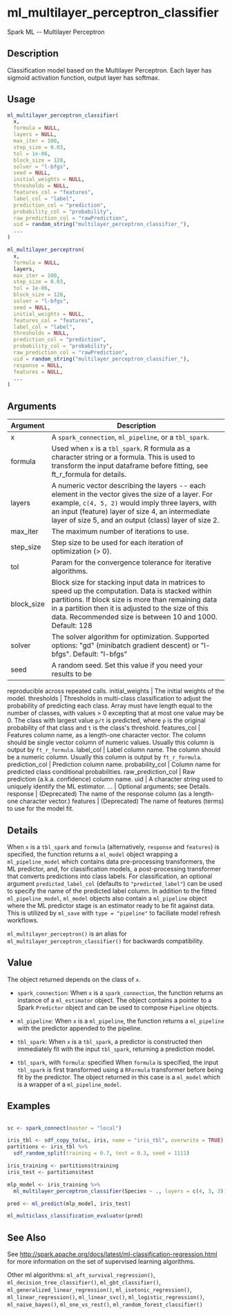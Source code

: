 # ml_multilayer_perceptron_classifier


Spark ML -- Multilayer Perceptron




## Description

Classification model based on the Multilayer Perceptron. Each layer has sigmoid activation function, output layer has softmax.





## Usage
```r
ml_multilayer_perceptron_classifier(
  x,
  formula = NULL,
  layers = NULL,
  max_iter = 100,
  step_size = 0.03,
  tol = 1e-06,
  block_size = 128,
  solver = "l-bfgs",
  seed = NULL,
  initial_weights = NULL,
  thresholds = NULL,
  features_col = "features",
  label_col = "label",
  prediction_col = "prediction",
  probability_col = "probability",
  raw_prediction_col = "rawPrediction",
  uid = random_string("multilayer_perceptron_classifier_"),
  ...
)

ml_multilayer_perceptron(
  x,
  formula = NULL,
  layers,
  max_iter = 100,
  step_size = 0.03,
  tol = 1e-06,
  block_size = 128,
  solver = "l-bfgs",
  seed = NULL,
  initial_weights = NULL,
  features_col = "features",
  label_col = "label",
  thresholds = NULL,
  prediction_col = "prediction",
  probability_col = "probability",
  raw_prediction_col = "rawPrediction",
  uid = random_string("multilayer_perceptron_classifier_"),
  response = NULL,
  features = NULL,
  ...
)
```




## Arguments


Argument      |Description
------------- |----------------
x | A ``spark_connection``, ``ml_pipeline``, or a ``tbl_spark``.
formula | Used when ``x`` is a ``tbl_spark``. R formula as a character string or a formula. This is used to transform the input dataframe before fitting, see ft_r_formula for details.
layers | A numeric vector describing the layers -- each element in the vector gives the size of a layer. For example, ``c(4, 5, 2)`` would imply three layers, with an input (feature) layer of size 4, an intermediate layer of size 5, and an output (class) layer of size 2.
max_iter | The maximum number of iterations to use.
step_size | Step size to be used for each iteration of optimization (> 0).
tol | Param for the convergence tolerance for iterative algorithms.
block_size | Block size for stacking input data in matrices to speed up the computation. Data is stacked within partitions. If block size is more than remaining data in a partition then it is adjusted to the size of this data. Recommended size is between 10 and 1000. Default: 128
solver | The solver algorithm for optimization. Supported options: "gd" (minibatch gradient descent) or "l-bfgs". Default: "l-bfgs"
seed | A random seed. Set this value if you need your results to be
reproducible across repeated calls.
initial_weights | The initial weights of the model.
thresholds | Thresholds in multi-class classification to adjust the probability of predicting each class. Array must have length equal to the number of classes, with values > 0 excepting that at most one value may be 0. The class with largest value ``p/t`` is predicted, where ``p`` is the original probability of that class and ``t`` is the class's threshold.
features_col | Features column name, as a length-one character vector. The column should be single vector column of numeric values. Usually this column is output by `ft_r_formula`.
label_col | Label column name. The column should be a numeric column. Usually this column is output by `ft_r_formula`.
prediction_col | Prediction column name.
probability_col | Column name for predicted class conditional probabilities.
raw_prediction_col | Raw prediction (a.k.a. confidence) column name.
uid | A character string used to uniquely identify the ML estimator.
... | Optional arguments; see Details.
response | (Deprecated) The name of the response column (as a length-one character vector.)
features | (Deprecated) The name of features (terms) to use for the model fit.




## Details

When ``x`` is a ``tbl_spark`` and ``formula`` (alternatively, ``response`` and ``features``) is specified, the function returns a ``ml_model`` object wrapping a ``ml_pipeline_model`` which contains data pre-processing transformers, the ML predictor, and, for classification models, a post-processing transformer that converts predictions into class labels. For classification, an optional argument ``predicted_label_col`` (defaults to ``"predicted_label"``) can be used to specify the name of the predicted label column. In addition to the fitted ``ml_pipeline_model``, ``ml_model`` objects also contain a ``ml_pipeline`` object where the ML predictor stage is an estimator ready to be fit against data. This is utilized by `ml_save` with ``type = "pipeline"`` to faciliate model refresh workflows.

``ml_multilayer_perceptron()`` is an alias for ``ml_multilayer_perceptron_classifier()`` for backwards compatibility.





## Value

The object returned depends on the class of ``x``.


  
*  `spark_connection`: When `x` is a `spark_connection`, the function returns an instance of a `ml_estimator` object. The object contains a pointer to
  a Spark `Predictor` object and can be used to compose
  `Pipeline` objects.

  
*  `ml_pipeline`: When `x` is a `ml_pipeline`, the function returns a `ml_pipeline` with
  the predictor appended to the pipeline.

  
*  `tbl_spark`: When `x` is a `tbl_spark`, a predictor is constructed then
  immediately fit with the input `tbl_spark`, returning a prediction model.

  
*  `tbl_spark`, with `formula`: specified When `formula`
    is specified, the input `tbl_spark` is first transformed using a
    `RFormula` transformer before being fit by
    the predictor. The object returned in this case is a `ml_model` which is a
    wrapper of a `ml_pipeline_model`.






## Examples

```r

sc <- spark_connect(master = "local")

iris_tbl <- sdf_copy_to(sc, iris, name = "iris_tbl", overwrite = TRUE)
partitions <- iris_tbl %>%
  sdf_random_split(training = 0.7, test = 0.3, seed = 1111)

iris_training <- partitions$training
iris_test <- partitions$test

mlp_model <- iris_training %>%
  ml_multilayer_perceptron_classifier(Species ~ ., layers = c(4, 3, 3))

pred <- ml_predict(mlp_model, iris_test)

ml_multiclass_classification_evaluator(pred)

```






## See Also

See http://spark.apache.org/docs/latest/ml-classification-regression.html for
  more information on the set of supervised learning algorithms.

Other ml algorithms: 
`ml_aft_survival_regression()`,
`ml_decision_tree_classifier()`,
`ml_gbt_classifier()`,
`ml_generalized_linear_regression()`,
`ml_isotonic_regression()`,
`ml_linear_regression()`,
`ml_linear_svc()`,
`ml_logistic_regression()`,
`ml_naive_bayes()`,
`ml_one_vs_rest()`,
`ml_random_forest_classifier()`



